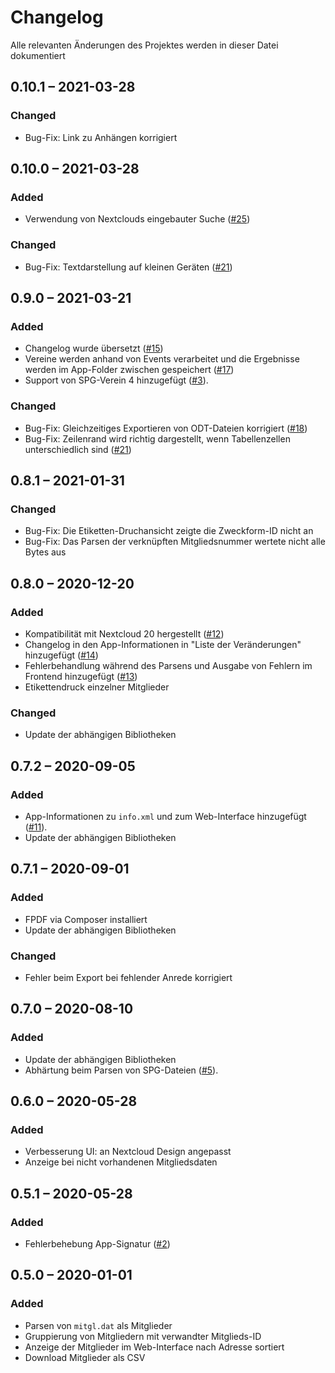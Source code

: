 # Changelog
Alle relevanten Änderungen des Projektes werden in dieser Datei dokumentiert

## 0.10.1 – 2021-03-28
### Changed
- Bug-Fix: Link zu Anhängen korrigiert

## 0.10.0 – 2021-03-28
### Added
- Verwendung von Nextclouds eingebauter Suche ([#25](https://gitlab.com/schrieveslaach/nextcloud-spgverein-app/-/issues/25))
### Changed
- Bug-Fix: Textdarstellung auf kleinen Geräten ([#21](https://gitlab.com/schrieveslaach/nextcloud-spgverein-app/-/issues/21))

## 0.9.0 – 2021-03-21
### Added
- Changelog wurde übersetzt ([#15](https://gitlab.com/schrieveslaach/nextcloud-spgverein-app/-/issues/15))
- Vereine werden anhand von Events verarbeitet und die Ergebnisse werden im App-Folder zwischen gespeichert ([#17](https://gitlab.com/schrieveslaach/nextcloud-spgverein-app/-/issues/17))
- Support von SPG-Verein 4 hinzugefügt ([#3](https://gitlab.com/schrieveslaach/nextcloud-spgverein-app/-/issues/3)).
### Changed
- Bug-Fix: Gleichzeitiges Exportieren von ODT-Dateien korrigiert ([#18](https://gitlab.com/schrieveslaach/nextcloud-spgverein-app/-/issues/18))
- Bug-Fix: Zeilenrand wird richtig dargestellt, wenn Tabellenzellen unterschiedlich sind ([#21](https://gitlab.com/schrieveslaach/nextcloud-spgverein-app/-/issues/21))

## 0.8.1 – 2021-01-31
### Changed
- Bug-Fix: Die Etiketten-Druchansicht zeigte die Zweckform-ID nicht an
- Bug-Fix: Das Parsen der verknüpften Mitgliedsnummer wertete nicht alle Bytes aus

## 0.8.0 – 2020-12-20
### Added
- Kompatibilität mit Nextcloud 20 hergestellt ([#12](https://gitlab.com/schrieveslaach/nextcloud-spgverein-app/-/issues/12))
- Changelog in den App-Informationen in "Liste der Veränderungen" hinzugefügt ([#14](https://gitlab.com/schrieveslaach/nextcloud-spgverein-app/-/issues/14))
- Fehlerbehandlung während des Parsens und Ausgabe von Fehlern im Frontend hinzugefügt ([#13](https://gitlab.com/schrieveslaach/nextcloud-spgverein-app/-/issues/13))
- Etikettendruck einzelner Mitglieder

### Changed
- Update der abhängigen Bibliotheken

## 0.7.2 – 2020-09-05
### Added
- App-Informationen zu `info.xml` und zum Web-Interface hinzugefügt ([#11](https://gitlab.com/schrieveslaach/nextcloud-spgverein-app/-/issues/11)).
- Update der abhängigen Bibliotheken

## 0.7.1 – 2020-09-01
### Added
- FPDF via Composer installiert
- Update der abhängigen Bibliotheken

### Changed
- Fehler beim Export bei fehlender Anrede korrigiert

## 0.7.0 – 2020-08-10
### Added
- Update der abhängigen Bibliotheken
- Abhärtung beim Parsen von SPG-Dateien ([#5](https://gitlab.com/schrieveslaach/nextcloud-spgverein-app/-/issues/5)).

## 0.6.0 – 2020-05-28
### Added
- Verbesserung UI: an Nextcloud Design angepasst
- Anzeige bei nicht vorhandenen Mitgliedsdaten

## 0.5.1 – 2020-05-28
### Added
- Fehlerbehebung App-Signatur ([#2](https://gitlab.com/schrieveslaach/nextcloud-spgverein-app/-/issues/2))

## 0.5.0 – 2020-01-01
### Added
- Parsen von `mitgl.dat` als Mitglieder
- Gruppierung von Mitgliedern mit verwandter Mitglieds-ID 
- Anzeige der Mitglieder im Web-Interface nach Adresse sortiert
- Download Mitglieder als CSV

